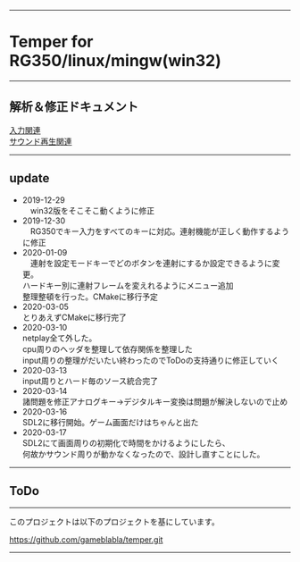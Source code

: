***

# Temper for RG350/linux/mingw(win32)

***

## 解析＆修正ドキュメント
[入力関連](./doc/input.md)  
[サウンド再生関連](./doc/audio.md)

***

## update  

- 2019-12-29  
　win32版をそこそこ動くように修正
- 2019-12-30  
　RG350でキー入力をすべてのキーに対応。連射機能が正しく動作するように修正
- 2020-01-09  
　連射を設定モードキーでどのボタンを連射にするか設定できるように変更。  
ハードキー別に連射フレームを変えれるようにメニュー追加  
整理整頓を行った。CMakeに移行予定  
- 2020-03-05  
  とりあえずCMakeに移行完了  
- 2020-03-10  
  netplay全て外した。  
  cpu周りのヘッダを整理して依存関係を整理した  
  input周りの整理がだいたい終わったのでToDoの支持通りに修正していく
- 2020-03-13  
input周りとハード毎のソース統合完了  
- 2020-03-14  
諸問題を修正アナログキー→デジタルキー変換は問題が解決しないので止め
- 2020-03-16  
SDL2に移行開始。ゲーム画面だけはちゃんと出た  
- 2020-03-17  
SDL2にて画面周りの初期化で時間をかけるようにしたら、  
何故かサウンド周りが動かなくなったので、設計し直すことにした。  

***

## ToDo  

***

このプロジェクトは以下のプロジェクトを基にしています。  

https://github.com/gameblabla/temper.git

***
